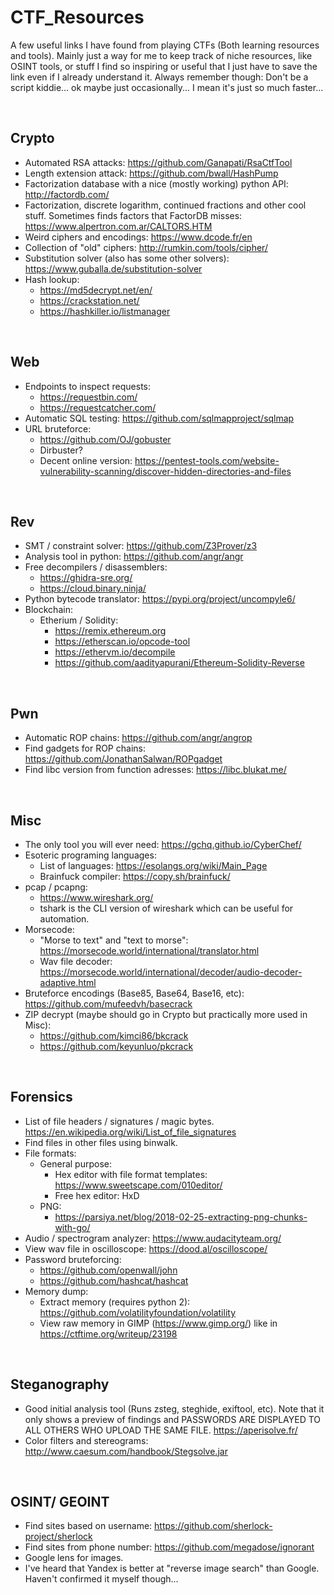 # CTF_Resources
A few useful links I have found from playing CTFs (Both learning resources and tools). Mainly just a way for me to keep track of niche resources, like OSINT tools, or stuff I find so inspiring or useful that I just have to save the link even if I already understand it. Always remember though: Don't be a script kiddie... ok maybe just occasionally... I mean it's just so much faster...

<br>

## Crypto
- Automated RSA attacks: https://github.com/Ganapati/RsaCtfTool
- Length extension attack: https://github.com/bwall/HashPump
- Factorization database with a nice (mostly working) python API: http://factordb.com/
- Factorization, discrete logarithm, continued fractions and other cool stuff. Sometimes finds factors that FactorDB misses: https://www.alpertron.com.ar/CALTORS.HTM
- Weird ciphers and encodings: https://www.dcode.fr/en
- Collection of "old" ciphers: http://rumkin.com/tools/cipher/
- Substitution solver (also has some other solvers): https://www.guballa.de/substitution-solver
- Hash lookup:
    - https://md5decrypt.net/en/
    - https://crackstation.net/
    - https://hashkiller.io/listmanager

<br>

## Web
- Endpoints to inspect requests:
    - https://requestbin.com/
    - https://requestcatcher.com/
- Automatic SQL testing: https://github.com/sqlmapproject/sqlmap
- URL bruteforce:
    - https://github.com/OJ/gobuster
    - Dirbuster?
    - Decent online version: https://pentest-tools.com/website-vulnerability-scanning/discover-hidden-directories-and-files

<br>

## Rev
- SMT / constraint solver: https://github.com/Z3Prover/z3
- Analysis tool in python: https://github.com/angr/angr
- Free decompilers / disassemblers:
    - https://ghidra-sre.org/
    - https://cloud.binary.ninja/
- Python bytecode translator: https://pypi.org/project/uncompyle6/
- Blockchain:
    - Etherium / Solidity:
        - https://remix.ethereum.org
        - https://etherscan.io/opcode-tool
        - https://ethervm.io/decompile
        - https://github.com/aadityapurani/Ethereum-Solidity-Reverse

<br>

## Pwn
- Automatic ROP chains: https://github.com/angr/angrop
- Find gadgets for ROP chains: https://github.com/JonathanSalwan/ROPgadget
- Find libc version from function adresses: https://libc.blukat.me/

<br>

## Misc
- The only tool you will ever need: https://gchq.github.io/CyberChef/
- Esoteric programing languages:
    - List of languages: https://esolangs.org/wiki/Main_Page
    - Brainfuck compiler: https://copy.sh/brainfuck/
- pcap / pcapng:
    - https://www.wireshark.org/
    - tshark is the CLI version of wireshark which can be useful for automation.
- Morsecode:
    - "Morse to text" and "text to morse": https://morsecode.world/international/translator.html
    - Wav file decoder: https://morsecode.world/international/decoder/audio-decoder-adaptive.html
- Bruteforce encodings (Base85, Base64, Base16, etc): https://github.com/mufeedvh/basecrack
- ZIP decrypt (maybe should go in Crypto but practically more used in Misc):
    - https://github.com/kimci86/bkcrack
    - https://github.com/keyunluo/pkcrack

<br>

## Forensics
- List of file headers / signatures / magic bytes. https://en.wikipedia.org/wiki/List_of_file_signatures
- Find files in other files using binwalk.
- File formats:
    - General purpose:
        - Hex editor with file format templates: https://www.sweetscape.com/010editor/
        - Free hex editor: HxD
    - PNG:
        - https://parsiya.net/blog/2018-02-25-extracting-png-chunks-with-go/
- Audio / spectrogram analyzer: https://www.audacityteam.org/
- View wav file in oscilloscope: https://dood.al/oscilloscope/
- Password bruteforcing:
    - https://github.com/openwall/john
    - https://github.com/hashcat/hashcat
- Memory dump:
    - Extract memory (requires python 2): https://github.com/volatilityfoundation/volatility
    - View raw memory in GIMP (https://www.gimp.org/) like in https://ctftime.org/writeup/23198

<br>

## Steganography
- Good initial analysis tool (Runs zsteg, steghide, exiftool, etc). Note that it only shows a preview of findings and PASSWORDS ARE DISPLAYED TO ALL OTHERS WHO UPLOAD THE SAME FILE. https://aperisolve.fr/
- Color filters and stereograms: http://www.caesum.com/handbook/Stegsolve.jar

<br>

## OSINT/ GEOINT
- Find sites based on username: https://github.com/sherlock-project/sherlock
- Find sites from phone number: https://github.com/megadose/ignorant
- Google lens for images.
- I've heard that Yandex is better at "reverse image search" than Google. Haven't confirmed it myself though...
